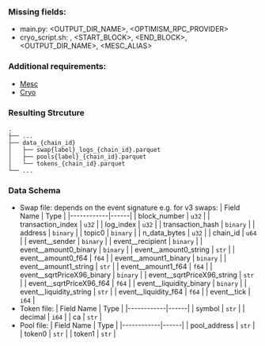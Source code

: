 ### Missing fields:
- main.py: <OUTPUT_DIR_NAME>, <OPTIMISM_RPC_PROVIDER>
- cryo_script.sh: <LABEL>, <START_BLOCK>, <END_BLOCK>, <OUTPUT_DIR_NAME>, <MESC_ALIAS>
### Additional requirements:
- [Mesc](https://github.com/paradigmxyz/mesc)
- [Cryo](https://github.com/paradigmxyz/cryo?tab=readme-ov-file#installation)
### Resulting Strcuture
>
    .
    ├── ...
    ├── data_{chain_id}                    
    │   ├── swap{label}_logs_{chain_id}.parquet          
    │   ├── pools{label}_{chain_id}.parquet         
    │   └── tokens_{chain_id}.parquet                
    └── ...
### Data Schema
- Swap file: depends on the event signature e.g. for v3 swaps:
  | Field Name | Type |
  |------------|------|
  | block_number | `u32` |
  | transaction_index | `u32` |
  | log_index | `u32` |
  | transaction_hash | `binary` |
  | address | `binary` |
  | topic0 | `binary` |
  | n_data_bytes | `u32` |
  | chain_id | `u64` |
  | event__sender | `binary` |
  | event__recipient | `binary` |
  | event__amount0_binary | `binary` |
  | event__amount0_string | `str` |
  | event__amount0_f64 | `f64` |
  | event__amount1_binary | `binary` |
  | event__amount1_string | `str` |
  | event__amount1_f64 | `f64` |
  | event__sqrtPriceX96_binary | `binary` |
  | event__sqrtPriceX96_string | `str` |
  | event__sqrtPriceX96_f64 | `f64` |
  | event__liquidity_binary | `binary` |
  | event__liquidity_string | `str` |
  | event__liquidity_f64 | `f64` |
  | event__tick | `i64` |
- Token file:
  | Field Name | Type |
  |------------|------|
  | symbol | `str` |
  | decimal | `i64` |
  | ca | `str` |
- Pool file:
  | Field Name | Type |
  |------------|------|
  | pool_address | `str` |
  | token0 | `str` |
  | token1 | `str` |
